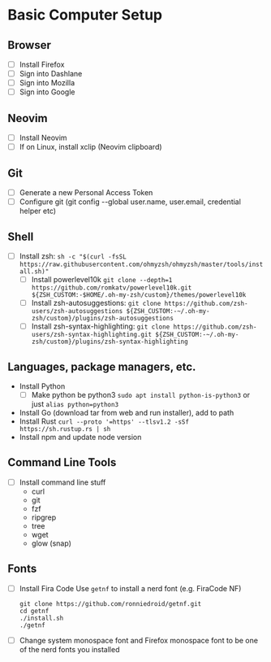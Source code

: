 # Basic Computer Setup

## Browser

- [ ] Install Firefox
- [ ] Sign into Dashlane
- [ ] Sign into Mozilla
- [ ] Sign into Google

## Neovim

- [ ] Install Neovim
- [ ] If on Linux, install xclip (Neovim clipboard)

## Git
- [ ] Generate a new Personal Access Token
- [ ] Configure git (git config --global user.name, user.email, credential helper etc)

## Shell
- [ ] Install zsh: `sh -c "$(curl -fsSL https://raw.githubusercontent.com/ohmyzsh/ohmyzsh/master/tools/install.sh)"`
    - [ ] Install powerlevel10k `git clone --depth=1 https://github.com/romkatv/powerlevel10k.git ${ZSH_CUSTOM:-$HOME/.oh-my-zsh/custom}/themes/powerlevel10k`
    - [ ] Install zsh-autosuggestions: `git clone https://github.com/zsh-users/zsh-autosuggestions ${ZSH_CUSTOM:-~/.oh-my-zsh/custom}/plugins/zsh-autosuggestions`
    - [ ] Install zsh-syntax-highlighting: `git clone https://github.com/zsh-users/zsh-syntax-highlighting.git ${ZSH_CUSTOM:-~/.oh-my-zsh/custom}/plugins/zsh-syntax-highlighting`

## Languages, package managers, etc.

- Install Python
    - [ ] Make python be python3 `sudo apt install python-is-python3` or just `alias python=python3`
- Install Go (download tar from web and run installer), add to path
- Install Rust `curl --proto '=https' --tlsv1.2 -sSf https://sh.rustup.rs | sh`
- Install npm and update node version

## Command Line Tools

- [ ] Install command line stuff
    - curl
    - git 
    - fzf 
    - ripgrep 
    - tree 
    - wget
    - glow (snap)

## Fonts

- [ ] Install Fira Code
    Use `getnf` to install a nerd font (e.g. FiraCode NF)
    ```
    git clone https://github.com/ronniedroid/getnf.git
    cd getnf
    ./install.sh
    ./getnf
    ```
- [ ] Change system monospace font and Firefox monospace font to be one of the nerd fonts you installed
